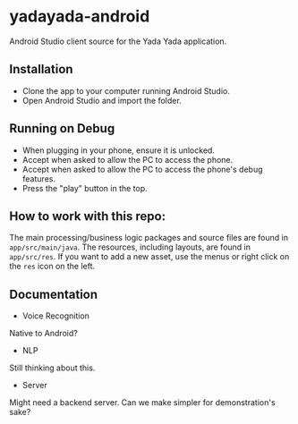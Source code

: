 # yadayada-android
Android Studio client source for the Yada Yada application.

## Installation

- Clone the app to your computer running Android Studio.
- Open Android Studio and import the folder.

## Running on Debug

- When plugging in your phone, ensure it is unlocked.
- Accept when asked to allow the PC to access the phone.
- Accept when asked to allow the PC to access the phone's debug features.
- Press the "play" button in the top.

## How to work with this repo:

The main processing/business logic packages and source files are found in
`app/src/main/java`. The resources, including layouts, are found in
`app/src/res`. If you want to add a new asset, use the menus or right click
on the `res` icon on the left.

## Documentation

- Voice Recognition

Native to Android?

- NLP

Still thinking about this.

- Server

Might need a backend server. Can we make simpler for demonstration's sake?